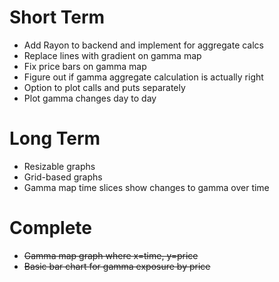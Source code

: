 # Short Term
* Add Rayon to backend and implement for aggregate calcs
* Replace lines with gradient on gamma map
* Fix price bars on gamma map
* Figure out if gamma aggregate calculation is actually right
* Option to plot calls and puts separately
* Plot gamma changes day to day


# Long Term
* Resizable graphs
* Grid-based graphs
* Gamma map time slices show changes to gamma over time 


# Complete
* ~~Gamma map graph where x=time, y=price~~
* ~~Basic bar chart for gamma exposure by price~~